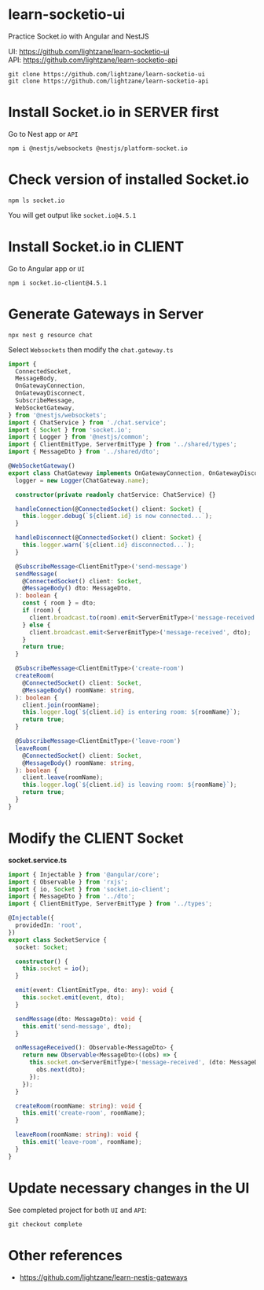 # learn-socketio-ui

Practice Socket.io with Angular and NestJS

UI: https://github.com/lightzane/learn-socketio-ui <br>
API: https://github.com/lightzane/learn-socketio-api

```
git clone https://github.com/lightzane/learn-socketio-ui
git clone https://github.com/lightzane/learn-socketio-api
```

# Install Socket.io in SERVER first

Go to Nest app or `API`

```
npm i @nestjs/websockets @nestjs/platform-socket.io
```

# Check version of installed Socket.io

```
npm ls socket.io
```

You will get output like `socket.io@4.5.1`

# Install Socket.io in CLIENT

Go to Angular app or `UI`

```
npm i socket.io-client@4.5.1
```

# Generate Gateways in Server

```
npx nest g resource chat
```

Select `Websockets` then modify the `chat.gateway.ts`

```ts
import {
  ConnectedSocket,
  MessageBody,
  OnGatewayConnection,
  OnGatewayDisconnect,
  SubscribeMessage,
  WebSocketGateway,
} from '@nestjs/websockets';
import { ChatService } from './chat.service';
import { Socket } from 'socket.io';
import { Logger } from '@nestjs/common';
import { ClientEmitType, ServerEmitType } from '../shared/types';
import { MessageDto } from '../shared/dto';

@WebSocketGateway()
export class ChatGateway implements OnGatewayConnection, OnGatewayDisconnect {
  logger = new Logger(ChatGateway.name);

  constructor(private readonly chatService: ChatService) {}

  handleConnection(@ConnectedSocket() client: Socket) {
    this.logger.debug(`${client.id} is now connected...`);
  }

  handleDisconnect(@ConnectedSocket() client: Socket) {
    this.logger.warn(`${client.id} disconnected...`);
  }

  @SubscribeMessage<ClientEmitType>('send-message')
  sendMessage(
    @ConnectedSocket() client: Socket,
    @MessageBody() dto: MessageDto,
  ): boolean {
    const { room } = dto;
    if (room) {
      client.broadcast.to(room).emit<ServerEmitType>('message-received', dto);
    } else {
      client.broadcast.emit<ServerEmitType>('message-received', dto);
    }
    return true;
  }

  @SubscribeMessage<ClientEmitType>('create-room')
  createRoom(
    @ConnectedSocket() client: Socket,
    @MessageBody() roomName: string,
  ): boolean {
    client.join(roomName);
    this.logger.log(`${client.id} is entering room: ${roomName}`);
    return true;
  }

  @SubscribeMessage<ClientEmitType>('leave-room')
  leaveRoom(
    @ConnectedSocket() client: Socket,
    @MessageBody() roomName: string,
  ): boolean {
    client.leave(roomName);
    this.logger.log(`${client.id} is leaving room: ${roomName}`);
    return true;
  }
}
```

# Modify the CLIENT Socket

**socket.service.ts**

```ts
import { Injectable } from '@angular/core';
import { Observable } from 'rxjs';
import { io, Socket } from 'socket.io-client';
import { MessageDto } from '../dto';
import { ClientEmitType, ServerEmitType } from '../types';

@Injectable({
  providedIn: 'root',
})
export class SocketService {
  socket: Socket;

  constructor() {
    this.socket = io();
  }

  emit(event: ClientEmitType, dto: any): void {
    this.socket.emit(event, dto);
  }

  sendMessage(dto: MessageDto): void {
    this.emit('send-message', dto);
  }

  onMessageReceived(): Observable<MessageDto> {
    return new Observable<MessageDto>((obs) => {
      this.socket.on<ServerEmitType>('message-received', (dto: MessageDto) => {
        obs.next(dto);
      });
    });
  }

  createRoom(roomName: string): void {
    this.emit('create-room', roomName);
  }

  leaveRoom(roomName: string): void {
    this.emit('leave-room', roomName);
  }
}
```

# Update necessary changes in the UI

See completed project for both `UI` and `API`:

```
git checkout complete
```

# Other references

- https://github.com/lightzane/learn-nestjs-gateways
